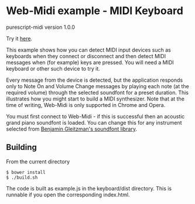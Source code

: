 Web-Midi example - MIDI Keyboard
================================

purescript-midi version 1.0.0

Try it [here](http://www.tradtunedb.org.uk:8601/).

This example shows how you can detect MIDI input devices such as keyboards when they
connect or disconnect and then detect MIDI messages when (for example) keys are pressed.
You will need a MIDI keyboard or other such device to try it. 

Every message from the device is detected, but the application responds only to Note On and Volume Change messages by playing each note (at the required volume) through the selected soundfont for a preset duration.  This illustrates how you might start to build a MIDI synthesizer. Note that at the time of writing, Web-Midi is only supported in Chrome and Opera. 

You must first connect to Web-Midi - if this is successful then an acoustic grand piano soundfont is loaded. You can change this for any instrument selected from [Benjamin Gleitzman's soundfont library](https://github.com/gleitz/midi-js-soundfonts).

Building
--------

From the current directory

    $ bower install
    $ ./build.sh

The code is built as example.js in the keyboard/dist directory. This is runnable if you open the corresponding index.html.
